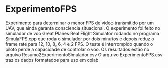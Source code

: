 # ExperimentoFPS
Experimento para determinar o menor FPS de video transmitido por um UAV, que ainda garanta consciencia situacional.
O experimento foi feito no simulador de voo Great Planes Real Flight Simulator rodando no programa SimulaFPS.cpp que roda o simulador por 
dois minutos e depois reduz o frame rate para 12, 10, 8, 6, 4 e 2 FPS. O teste é interrompido quando o piloto perde a capacidade de 
controlar o voo. 
Os resultados estão no arquivo Resumo2ExperimentoSimulador.csv
O arquivo ExperimentoFPS.csv traz os dados formatados para uso em colab 

